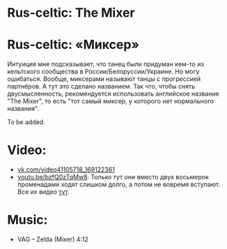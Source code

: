 Rus-celtic: The Mixer
=================
# Rus-celtic: «Миксер»

Интуиция мне подсказывает, что танец были придуман кем-то из кельтского сообщества в России/Белоруссии/Украине. Но могу ошибаться. Вообще, миксерами называют танцы с прогрессией партнёров. А тут это сделано названием. Так что, чтобы снять двусмысленность, рекомендуется использовать английское название "The Mixer", то есть "тот самый миксер, у которого нет нормального названия".

To be added.

Video:
======
- [vk.com/video41105718_169122361](https://vk.com/video41105718_169122361)
- [youtu.be/bzfQ0zTqMw8](https://www.youtube.com/watch?v=bzfQ0zTqMw8). Только тут они вместо двух восьмерок променадами ходят слишком долго, а потом не вовремя вступают. Все их видео [тут](https://vk.com/videos-81890660?q=миксер).

Music:
======
- VAG – Zelda (Mixer) 4:12
